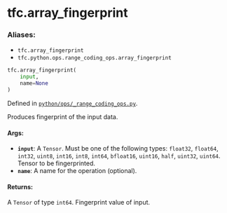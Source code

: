 
# tfc.array_fingerprint

### Aliases:

* `tfc.array_fingerprint`
* `tfc.python.ops.range_coding_ops.array_fingerprint`

``` python
tfc.array_fingerprint(
    input,
    name=None
)
```



Defined in [`python/ops/_range_coding_ops.py`](https://github.com/tensorflow/compression/tree/master/python/ops/_range_coding_ops.py).

<!-- Placeholder for "Used in" -->

Produces fingerprint of the input data.

#### Args:

* <b>`input`</b>: A `Tensor`. Must be one of the following types: `float32`, `float64`, `int32`, `uint8`, `int16`, `int8`, `int64`, `bfloat16`, `uint16`, `half`, `uint32`, `uint64`.
    Tensor to be fingerprinted.
* <b>`name`</b>: A name for the operation (optional).


#### Returns:

A `Tensor` of type `int64`. Fingerprint value of input.